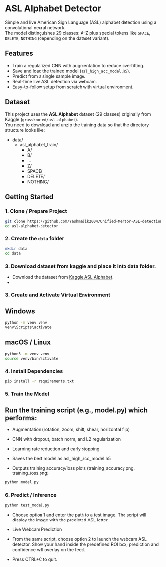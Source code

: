 # ASL Alphabet Detector

Simple and live American Sign Language (ASL) alphabet detection using a convolutional neural network.  
The model distinguishes 29 classes: A–Z plus special tokens like `SPACE`, `DELETE`, `NOTHING` (depending on the dataset variant).

## Features

- Train a regularized CNN with augmentation to reduce overfitting.
- Save and load the trained model (`asl_high_acc_model.h5`).
- Predict from a single sample image.
- Real-time live ASL detection via webcam.
- Easy-to-follow setup from scratch with virtual environment.

## Dataset

This project uses the **ASL Alphabet** dataset (29 classes) originally from Kaggle (`grassknoted/asl-alphabet`).  
You need to download and unzip the training data so that the directory structure looks like:

- data/
  - asl_alphabet_train/
    - A/
    - B/
    - ...
    - Z/
    - SPACE/
    - DELETE/
    - NOTHING/



## Getting Started

### 1. Clone / Prepare Project

```bash
git clone https://github.com/Yashmalik2004/Unified-Mentor-ASL-detection
cd asl-alphabet-detector
```
### 2. Create the `data` folder
```bash
mkdir data
cd data
```
### 3. Download dataset from kaggle and place it into data folder.
- Download the dataset from [Kaggle ASL Alphabet](https://www.kaggle.com/datasets/grassknoted/asl-alphabet).
- 
### 3. Create and Activate Virtual Environment
 ## Windows

```bash
python -m venv venv
venv\Scripts\activate

```
 ## macOS / Linux

```bash
python3 -m venv venv
source venv/bin/activate

```
### 4. Install Dependencies

```bash
pip install -r requirements.txt
```

### 5. Train the Model
## Run the training script (e.g., model.py) which performs:

- Augmentation (rotation, zoom, shift, shear, horizontal flip)

- CNN with dropout, batch norm, and L2 regularization

- Learning rate reduction and early stopping

- Saves the best model as asl_high_acc_model.h5

- Outputs training accuracy/loss plots (training_accuracy.png, training_loss.png)

```bash
python model.py
```

### 6. Predict / Inference

```bash
python test_model.py
```
- Choose option 1 and enter the path to a test image. The script will display the image with the predicted ASL letter.

- Live Webcam Prediction
- From the same script, choose option 2 to launch the webcam ASL detector. Show your hand inside the predefined ROI box; prediction and       confidence will overlay on the feed.
- Press CTRL+C to quit.

